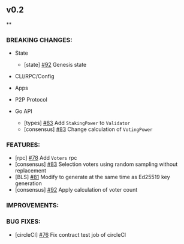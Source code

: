 ## v0.2

\*\*

### BREAKING CHANGES:

- State
  - [state] [\#92](https://github.com/line/tendermint/pull/92) Genesis state
  
- CLI/RPC/Config

- Apps

- P2P Protocol

- Go API

  - [types] [\#83](https://github.com/line/tendermint/pull/83) Add `StakingPower` to `Validator`
  - [consensus] [\#83](https://github.com/line/tendermint/pull/83) Change calculation of `VotingPower`

### FEATURES:
- [rpc] [\#78](https://github.com/line/tendermint/pull/78) Add `Voters` rpc
- [consensus] [\#83](https://github.com/line/tendermint/pull/83) Selection voters using random sampling without replacement
- [BLS] [\#81](https://github.com/line/tendermint/issues/81) Modify to generate at the same time as Ed25519 key generation
- [consensus] [\#92](https://github.com/line/tendermint/pull/92) Apply calculation of voter count

### IMPROVEMENTS:

### BUG FIXES:
- [circleCI] [\#76](https://github.com/line/tendermint/pull/76) Fix contract test job of circleCI
